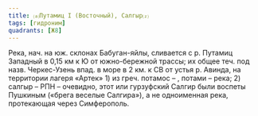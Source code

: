 ```yaml
---
title: ⒜Путамиц I (Восточный), Салгыр⒵
tags: [гидроним]
quadrants: [Ж8]
---
```


Река, нач. на юж. склонах Бабуган-яйлы, сливается с р. Путамиц Западный в 0,15
км к Ю от южно-бережной трассы; их общее теч. под назв. Черкес-Узень впад. в
море в 2 км. к СВ от устья р. Авинда, на территории лагеря «Артек» 1) из греч.
потамос – , потами – река; 2) салгыр – РПН – очевидно, этот или гурзуфский
Салгир были воспеты Пушкиным («брега веселые Салгира»), а не одноименная река,
протекающая через Симферополь.
